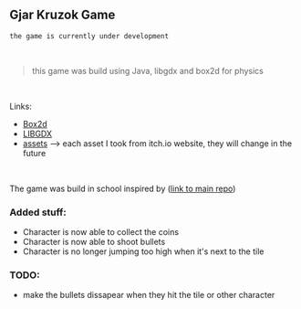## Gjar Kruzok Game

`the game is currently under development`

<br/>

> this game was build using Java, libgdx and box2d for physics

<br/>

Links:
 - [Box2d](https://box2d.org/)
 - [LIBGDX](https://libgdx.badlogicgames.com/)
 - [assets](http://itch.io/) --> each asset I took from itch.io website, they will change in the future


<br/>

The game was build in school inspired by ([link to main repo](https://github.com/lenkojan/gjar-libGDX))

### Added stuff:
- Character is now able to collect the coins
- Character is now able to shoot bullets
- Character is no longer jumping too high when it's next to the tile

### TODO:
 - make the bullets dissapear when they hit the tile or other character
